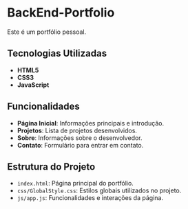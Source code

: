 # BackEnd-Portfolio

Este é um portfólio pessoal.

## Tecnologias Utilizadas

- **HTML5**
- **CSS3**
- **JavaScript**

## Funcionalidades

- **Página Inicial**: Informações principais e introdução.
- **Projetos**: Lista de projetos desenvolvidos.
- **Sobre**: Informações sobre o desenvolvedor.
- **Contato**: Formulário para entrar em contato.

## Estrutura do Projeto

- `index.html`: Página principal do portfólio.
- `css/GlobalStyle.css`: Estilos globais utilizados no projeto.
- `js/app.js`: Funcionalidades e interações da página.
